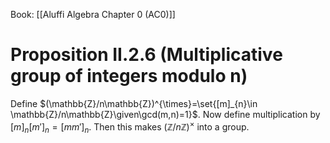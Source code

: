 Book: [[Aluffi Algebra Chapter 0 (AC0)]]
# Proposition II.2.6 (Multiplicative group of integers modulo n)
Define $(\mathbb{Z}/n\mathbb{Z})^{\times}=\set{[m]_{n}\in \mathbb{Z}/n\mathbb{Z}\given\gcd(m,n)=1}$.
Now define multiplication by $[m]_{n}[m']_{n}=[mm']_{n}$.
Then this makes $(\mathbb{Z}/n\mathbb{Z})^{\times}$ into a group.